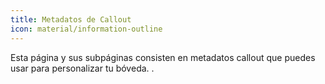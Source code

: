 ```yaml
---
title: Metadatos de Callout
icon: material/information-outline
---
```


Esta página y sus subpáginas consisten en metadatos callout que puedes usar para personalizar tu bóveda.
.
